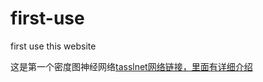 # first-use
first use this website

这是第一个密度图神经网络[tasslnet网络链接，里面有详细介绍](https://github.com/poppinace/tasselnetv2plus)
